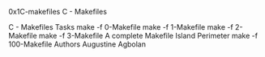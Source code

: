 0x1C-makefiles
C - Makefiles

C - Makefiles
Tasks
make -f 0-Makefile
make -f 1-Makefile
make -f 2-Makefile
make -f 3-Makefile
A complete Makefile
Island Perimeter
make -f 100-Makefile
Authors
Augustine Agbolan
